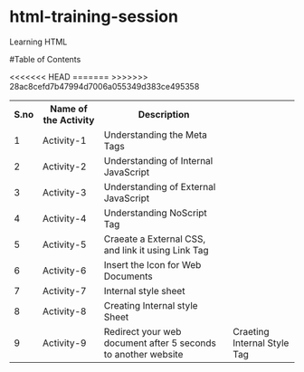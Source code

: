 # html-training-session
Learning HTML

#Table of Contents

<table>
  <tr>
    <th>S.no</th>
    <th>Name of the Activity</th>
      <th>Description</th>
    
  </tr>
  <tr>
    <td>1</td>
    <td>Activity-1</td>
    <td>Understanding the Meta Tags</td>
  </tr>
  <tr>
    <td>2</td>
    <td>Activity-2</td>
    <td>Understanding of Internal JavaScript</td>
  </tr>
  
  <tr>
    <td>3</td>
    <td>Activity-3</td>
    <td>Understanding of External JavaScript</td>
  </tr>
  <tr>
    <td>4</td>
    <td>Activity-4</td>
    <td>Understanding NoScript Tag</td>

  </tr>
  <tr>
    <td>5</td>
    <td>Activity-5</td>
    <td>Craeate a External CSS, and link it using Link Tag</td>
  </tr>
    <tr>
   <td>6</td>
    <td>Activity-6</td>
    <td>Insert the Icon for Web Documents</td>
  </tr>
   <tr>
<td>7</td>
    <td>Activity-7</td>
    <td>Internal style sheet</td>
  </tr>
  <tr>
  <td>8</td>
    <td>Activity-8</td>
<<<<<<< HEAD
    <td>Creating Internal style Sheet</td>
  </tr>
  <tr>
   <td>9</td>
    <td>Activity-9</td>
    <td>Redirect your web document after 5 seconds to another website</td>
=======
    <td>Craeting Internal Style Tag</td>
>>>>>>> 28ac8cefd7b47994d7006a055349d383ce495358
  </tr>
</table>
